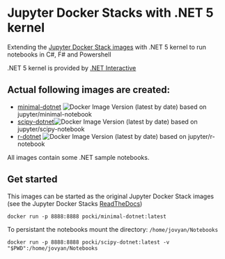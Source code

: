 # Jupyter Docker Stacks with .NET 5 kernel

Extending the [Jupyter Docker Stack images](https://github.com/jupyter/docker-stacks) with .NET 5 kernel to run notebooks in C#, F# and Powershell

.NET 5 kernel is provided by [.NET Interactive](https://github.com/dotnet/interactive)

## Actual following images are created:
* [minimal-dotnet](https://hub.docker.com/r/pocki/minimal-dotnet) ![Docker Image Version (latest by date)](https://img.shields.io/docker/v/pocki/minimal-dotnet) based on jupyter/minimal-notebook
* [scipy-dotnet](https://hub.docker.com/r/pocki/scipy-dotnet)![Docker Image Version (latest by date)](https://img.shields.io/docker/v/pocki/scipy-dotnet) based on jupyter/scipy-notebook
* [r-dotnet](https://hub.docker.com/r/pocki/r-dotnet) ![Docker Image Version (latest by date)](https://img.shields.io/docker/v/pocki/r-dotnet) based on jupyter/r-notebook

All images contain some .NET sample notebooks.

## Get started

This images can be started as the original Jupyter Docker Stack images (see the Jupyter Docker Stacks [ReadTheDocs](https://jupyter-docker-stacks.readthedocs.io/en/latest/index.html))

```
docker run -p 8888:8888 pocki/minimal-dotnet:latest
```

To persistant the notebooks mount the directory: `/home/jovyan/Notebooks`
```
docker run -p 8888:8888 pocki/scipy-dotnet:latest -v "$PWD":/home/jovyan/Notebooks
```
